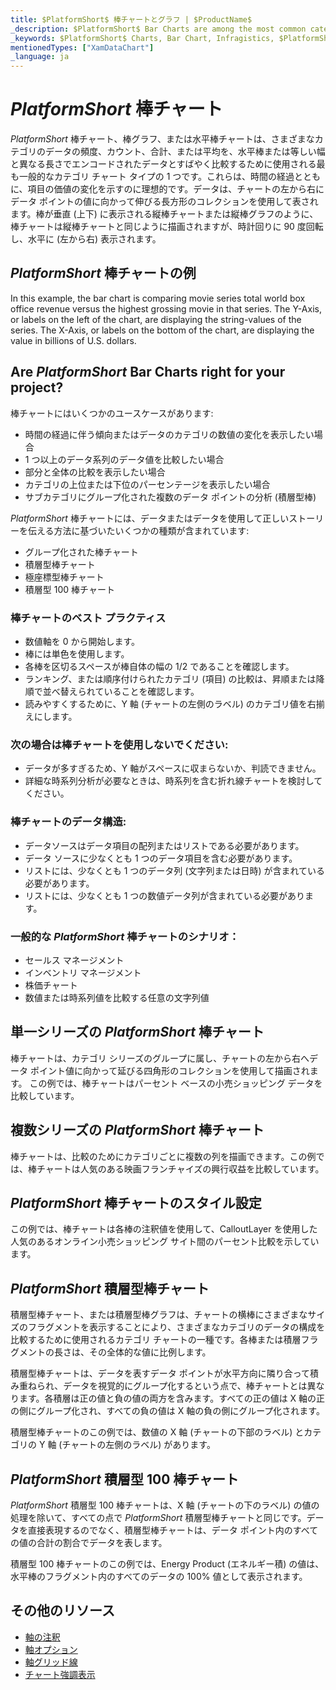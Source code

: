 ```yaml
---
title: $PlatformShort$ 棒チャートとグラフ | $ProductName$
_description: $PlatformShort$ Bar Charts are among the most common category chart types used to quickly compare frequency, count, total, or average of data in different categories. Try for FREE.
_keywords: $PlatformShort$ Charts, Bar Chart, Infragistics, $PlatformShort$ チャート, 棒チャート, インフラジスティックス
mentionedTypes: ["XamDataChart"]
_language: ja
---
```

# $PlatformShort$ 棒チャート

$PlatformShort$ 棒チャート、棒グラフ、または水平棒チャートは、さまざまなカテゴリのデータの頻度、カウント、合計、または平均を、水平棒または等しい幅と異なる長さでエンコードされたデータとすばやく比較するために使用される最も一般的なカテゴリ チャート タイプの 1 つです。これらは、時間の経過とともに、項目の価値の変化を示すのに理想的です。データは、チャートの左から右にデータ ポイントの値に向かって伸びる長方形のコレクションを使用して表されます。棒が垂直 (上下) に表示される縦棒チャートまたは縦棒グラフのように、棒チャートは縦棒チャートと同じように描画されますが、時計回りに 90 度回転し、水平に (左から右) 表示されます。

## $PlatformShort$ 棒チャートの例

In this example, the bar chart is comparing movie series total world box office revenue versus the highest grossing movie in that series. The Y-Axis, or labels on the left of the chart, are displaying the string-values of the series. The X-Axis, or labels on the bottom of the chart, are displaying the value in billions of U.S. dollars.

<code-view style="height: 600px"
           data-demos-base-url="{environment:dvDemosBaseUrl}"
           iframe-src="{environment:dvDemosBaseUrl}/charts/data-chart-bar-chart-with-legend"
           alt="$PlatformShort$ 凡例付きの $PlatformShort$ 棒チャート" >
</code-view>

<div class="divider--half"></div>

## Are $PlatformShort$ Bar Charts right for your project?

棒チャートにはいくつかのユースケースがあります:

- 時間の経過に伴う傾向またはデータのカテゴリの数値の変化を表示したい場合
- 1 つ以上のデータ系列のデータ値を比較したい場合
- 部分と全体の比較を表示したい場合
- カテゴリの上位または下位のパーセンテージを表示したい場合
- サブカテゴリにグループ化された複数のデータ ポイントの分析 (積層型棒)

$PlatformShort$ 棒チャートには、データまたはデータを使用して正しいストーリーを伝える方法に基づいたいくつかの種類が含まれています:

- グループ化された棒チャート
- 積層型棒チャート
- 極座標型棒チャート
- 積層型 100 棒チャート

### 棒チャートのベスト プラクティス

- 数値軸を 0 から開始します。
- 棒には単色を使用します。
- 各棒を区切るスペースが棒自体の幅の 1/2 であることを確認します。
- ランキング、または順序付けられたカテゴリ (項目) の比較は、昇順または降順で並べ替えられていることを確認します。
- 読みやすくするために、Y 軸 (チャートの左側のラベル) のカテゴリ値を右揃えにします。

### 次の場合は棒チャートを使用しないでください:

- データが多すぎるため、Y 軸がスペースに収まらないか、判読できません。
- 詳細な時系列分析が必要なときは、時系列を含む折れ線チャートを検討してください。

### 棒チャートのデータ構造:

- データソースはデータ項目の配列またはリストである必要があります。
- データ ソースに少なくとも 1 つのデータ項目を含む必要があります。
- リストには、少なくとも 1 つのデータ列 (文字列または日時) が含まれている必要があります。
- リストには、少なくとも 1 つの数値データ列が含まれている必要があります。

### 一般的な $PlatformShort$ 棒チャートのシナリオ：

- セールス マネージメント
- インベントリ マネージメント
- 株価チャート
- 数値または時系列値を比較する任意の文字列値

<div class="divider--half"></div>

## 単一シリーズの $PlatformShort$ 棒チャート

棒チャートは、カテゴリ シリーズのグループに属し、チャートの左から右へデータ ポイント値に向かって延びる四角形のコレクションを使用して描画されます。
この例では、棒チャートはパーセント ベースの小売ショッピング データを比較しています。


<code-view style="height: 600px"
           data-demos-base-url="{environment:dvDemosBaseUrl}"
           iframe-src="{environment:dvDemosBaseUrl}/charts/data-chart-bar-chart-single-source"
           alt="$PlatformShort$ 単一シリーズの $PlatformShort$ 棒チャート" >
</code-view>

<div class="divider--half"></div>

## 複数シリーズの $PlatformShort$ 棒チャート

棒チャートは、比較のためにカテゴリごとに複数の列を描画できます。この例では、棒チャートは人気のある映画フランチャイズの興行収益を比較しています。

<code-view style="height: 600px"
           data-demos-base-url="{environment:dvDemosBaseUrl}"
           iframe-src="{environment:dvDemosBaseUrl}/charts/data-chart-bar-chart-multiple-sources"
           alt="$PlatformShort$ 複数シリーズの $PlatformShort$ 棒チャート" >
</code-view>

<div class="divider--half"></div>

## $PlatformShort$ 棒チャートのスタイル設定

この例では、棒チャートは各棒の注釈値を使用して、CalloutLayer を使用した人気のあるオンライン小売ショッピング サイト間のパーセント比較を示しています。

<code-view style="height: 600px"
           data-demos-base-url="{environment:dvDemosBaseUrl}"
           iframe-src="{environment:dvDemosBaseUrl}/charts/data-chart-bar-chart-styling"
           alt="$PlatformShort$ 棒チャートのスタイル設定" >
</code-view>

<div class="divider--half"></div>

## $PlatformShort$ 積層型棒チャート

積層型棒チャート、または積層型棒グラフは、チャートの横棒にさまざまなサイズのフラグメントを表示することにより、さまざまなカテゴリのデータの構成を比較するために使用されるカテゴリ チャートの一種です。各棒または積層フラグメントの長さは、その全体的な値に比例します。

積層型棒チャートは、データを表すデータ ポイントが水平方向に隣り合って積み重ねられ、データを視覚的にグループ化するという点で、棒チャートとは異なります。各積層は正の値と負の値の両方を含みます。すべての正の値は X 軸の正の側にグループ化され、すべての負の値は X 軸の負の側にグループ化されます。

積層型棒チャートのこの例では、数値の X 軸 (チャートの下部のラベル) とカテゴリの Y 軸 (チャートの左側のラベル) があります。

<code-view style="height: 600px"
           data-demos-base-url="{environment:dvDemosBaseUrl}"
           iframe-src="{environment:dvDemosBaseUrl}/charts/data-chart-stacked-bar-chart"
           alt="$PlatformShort$ 積層型棒チャート" >
</code-view>

<div class="divider--half"></div>

## $PlatformShort$ 積層型 100 棒チャート

$PlatformShort$ 積層型 100 棒チャートは、X 軸 (チャートの下のラベル) の値の処理を除いて、すべての点で $PlatformShort$ 積層型棒チャートと同じです。データを直接表現するのでなく、積層型棒チャートは、データ ポイント内のすべての値の合計の割合でデータを表します。

積層型 100 棒チャートのこの例では、Energy Product (エネルギー積) の値は、水平棒のフラグメント内のすべてのデータの 100% 値として表示されます。

<code-view style="height: 600px"
           data-demos-base-url="{environment:dvDemosBaseUrl}"
           iframe-src="{environment:dvDemosBaseUrl}/charts/data-chart-stacked-100-bar-chart"
           alt="$PlatformShort$ 積層型 100 棒チャート" >
</code-view>

<div class="divider--half"></div>

## その他のリソース
- [軸の注釈](../data-chart-axis-annotations.md)
- [軸オプション](../features/chart-axis-options.md)
- [軸グリッド線](../features/chart-axis-gridlines.md)
- [チャート強調表示](../features/chart-highlighting.md)
<!-- - [ガント チャート](gantt-chart.md)
- [ピラミッド チャート](pyramid-chart.md) -->

